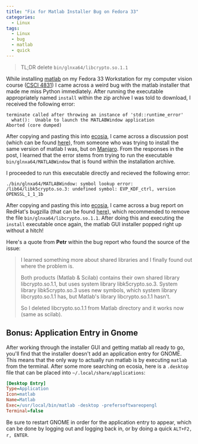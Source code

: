 ```yaml
---
title: "Fix for Matlab Installer Bug on Fedora 33"
categories:
  - Linux
tags:
  - Linux
  - bug
  - matlab
  - quick
---
```


> TL;DR delete ``bin/glnxa64/libcrypto.so.1.1``
 
While installing [matlab](https://www.mathworks.com/products/matlab.html) on my Fedora 33 Workstation for my computer vision course ([CSCI 4831](https://experts.colorado.edu/display/coursename_207678)) I came across a weird bug with the matlab installer that made me miss Python immediately. After running the executable appropriately named ``install`` within the zip archive I was told to download, I received the following error:

```
terminate called after throwing an instance of 'std::runtime_error'
  what():  Unable to launch the MATLABWindow application
Aborted (core dumped)
```

After copying and pasting this into [ecosia](https://ecosia.org), I came across a discussion post (which can be found [here](https://www.mathworks.com/matlabcentral/answers/513449-what-unable-to-launch-the-matlabwindow-application-during-installation)), from someone who was trying to install the same version of matlab I was, but on [Manjaro](https://manjaro.org/). From the responses in the post, I learned that the error stems from trying to run the executable ``bin/glnxa64/MATLABWindow`` that is found within the installation archive.

I proceeded to run this executable directly and recieved the following error:

```
./bin/glnxa64/MATLABWindow: symbol lookup error: /lib64/libk5crypto.so.3: undefined symbol: EVP_KDF_ctrl, version OPENSSL_1_1_1b
```

After copying and pasting this into [ecosia](https://ecosia.org), I came across a bug report on RedHat's bugzilla (that can be found [here](https://bugzilla.redhat.com/show_bug.cgi?id=1829790)), which recommended to remove the file ``bin/glnxa64/libcrypto.so.1.1``. After doing this and executing the ``install`` executable once again, the matlab GUI installer popped right up without a hitch!

Here's a quote from **Petr** within the bug report who found the source of the issue:

> I learned something more about shared libraries and I finally found out where the problem is.
>
> Both products (Matlab & Scilab) contains their own shared library libcrypto.so.1.1, but uses system library libk5crypto.so.3.
> System library libk5crypto.so.3 uses new symbols, which system library libcrypto.so.1.1 has, but Matlab's library libcrypto.so.1.1 hasn't.
>
> So I deleted libcrypto.so.1.1 from Matlab directory and it works now (same as scilab).

## Bonus: Application Entry in Gnome

After working through the installer GUI and getting matlab all ready to go, you'll find that the installer doesn't add an application entry for GNOME. This means that the only way to actually run matlab is by executing ``matlab`` from the terminal. After some more searching on ecosia, here is a ``.desktop`` file that can be placed into ``~/.local/share/applications``:

```ini
[Desktop Entry]
Type=Application
Icon=matlab
Name=Matlab
Exec=/usr/local/bin/matlab -desktop -prefersoftwareopengl
Terminal=false
```

Be sure to restart GNOME in order for the application entry to appear, which can be done by logging out and logging back in, or by doing a quick ``ALT+F2, r, ENTER``.
